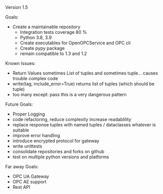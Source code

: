 Version 1.5

Goals:
- Create a maintainable repository
  - Integration tests coverage 80 %
  - Python 3.8, 3.9
  - Create executables for OpenOPCService and OPC cli
  - Create pypy package
  - remain compatible to 1.3 and 1.2
  
Known Issues:
- Return Values sometimes List of tuples and sometimes tuple... causes trouble complex code
- write(tag, include_error=True) returns list of tuples (which should be tuple)
- too many except: pass this is a very dangerous pattern

Future Goals:
- Proper Logging
- code  refactoring, reduce complexity increase readablility
- replace response tuples with named tuples / dataclasses whatever is suitable 
- improve error handling
- introduce encrypted protocol for gateway
- write unittests
- consolidate repositories and forks on github
- test on multiple python versions and platforms

Far away Goals:
- OPC UA Gateway
- OPC AE support
- Rest API


